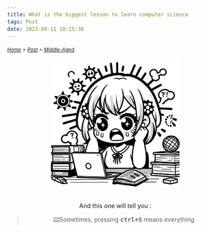```yaml
---
title: What is the biggest lesson to learn computer science
tags: Post
date: 2023-09-11 10:15:38
---
```

*<small>[Home](/Home/index.html) > [Post](/tags/Post/index.html) > [Middle-Aged](/2023/09/11/Post/Middle-Aged/index.html)</small>*

<div align="center">
    <img src="/picture/angry.png" width="300" height="300"/>
</div>

<br>

<div style="text-align: center;">
  <p>
    And this one will tell you :
  </p>
  <blockquote>
    <p>⌨️Sometimes, pressing <strong><kbd>ctrl+S</kbd></strong> means everything</p>
  </blockquote>
</div>

